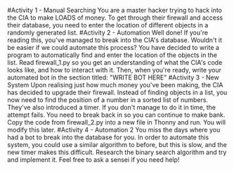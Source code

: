 #Activity 1 - Manual Searching
You are a master hacker trying to hack into the CIA to make LOADS of money. To get through their firewall and access their database, you need to enter the location of different objects in a randomly generated list.
#Activity 2 - Automation
Well done! If you're reading this, you've managed to break into the CIA's database. Wouldn't it be easier if we could automate this process? You have decided to write a program to automatically find and enter the location of the objects in the list.
Read firewall_1.py so you get an understanding of what the CIA's code looks like, and how to interact with it. Then, when you're ready, write your automated bot in the section titled: "WRITE BOT HERE"
#Activity 3 - New System
Upon realising just how much money you've been making, the CIA has decided to upgrade their firewall. Instead of finding objects in a list, you now need to find the position of a number in a sorted list of numbers. They've also introduced a timer. If you don't manage to do it in time, the attempt fails. You need to break back in so you can continue to make bank.
Copy the code from firewall_2.py into a new file in Thonny and run. You will modify this later.
#Activity 4 - Automation 2
You miss the days where you had a bot to break into the database for you. In order to automate this system, you could use a similar algorithm to before, but this is slow, and the new timer makes this difficult. 
Research the binary search algorithm and try and implement it. Feel free to ask a sensei if you need help!
